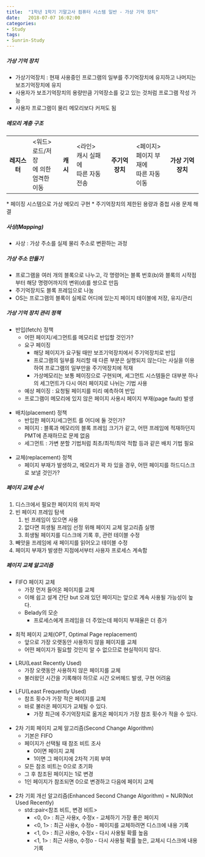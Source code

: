 ```yaml
---
title:  "1학년 1학기 기말고사 컴퓨터 시스템 일반 - 가상 기억 장치"
date:   2018-07-07 16:02:00
categories:
- Study
tags:
- Sunrin-Study
---
```


##### 가상 기억 장치
* 가상기억장치 : 현재 사용중인 프로그램의 일부를 주기억장치에 유지하고 나머지는 보조기억장치에 유지
* 사용자가 보조기억장치의 용량만큼 기억장소를 갖고 있는 것처럼 프로그램 작성 가능
* 사용자 프로그램이 물리 메모리보다 커져도 됨

##### 메모리 계층 구조
<table>
  <tr> <th>레지스터</th> <td>&lt;워드&gt;<br>로드/저장<br>에 의한<br>엄격한 이동</td> <th>캐시</th> <td>&lt;라인&gt;<br>캐시 실패에<br>따른 자동 전송</td> <th>주기억장치</th> <td>&lt;페이지&gt;<br>페이지 부재에<br>따른 자동 이동</td> <th>가상 기억 장치</th> </tr>
</table>
* 페이징 시스템으로 가상 메모리 구현
* 주기억장치의 제한된 용량과 중첩 사용 문제 해결

##### 사상(Mapping)
* 사상 : 가상 주소를 실제 물리 주소로 변환하는 과정

##### 가상 주소 만들기
* 프로그램을 여러 개의 블록으로 나누고, 각 명령어는 블록 번호(b)와 블록의 시작점부터 해당 명령어까지의 변위(d)를 쌍으로 만듬
* 주기억장치도 블록 프레임으로 나눔
* OS는 프로그램의 블록이 실제로 어디에 있는지 페이지 테이블에 저장, 유지/관리

##### 가상 기억 장치 관리 정책
* 반입(fetch) 정책
  * 어떤 페이지/세그먼트를 메모리로 반입할 것인가?
  * 요구 페이징
    * 해당 페이지가 요구될 때만 보조기억장치에서 주기억장치로 반입
    * 프로그램의 일부를 처리할 때 다른 부분은 실행되지 않는다는 사실을 이용하여 프로그램의 일부만을 주기억장치에 적재
    * 가상메모리는 보통 페이징으로 구현되며, 세그먼트 시스템들은 대부분 하나의 세그먼트가 다시 여러 페이지로 나뉘는 기법 사용
  * 예상 페이징 : 요청될 페이지를 미리 예측하여 반입
  * 프로그램이 메모리에 있지 않은 페이지 사용시 페이지 부재(page fault) 발생<br><br>
* 배치(placement) 정책
  * 반입한 페이지/세그먼트 를 어디에 둘 것인가?
  * 페이지 : 블록과 메모리의 블록 프레임 크기가 같고, 어떤 프레임에 적재하던지 PMT에 존재하므로 문제 없음
  * 세그먼트 : 가변 분할 기법처럼 최초/최적/최악 적합 등과 같은 배치 기법 필요<br><br>
* 교체(replacement) 정책
  * 페이지 부재가 발생하고, 메모리가 꽉 차 있을 경우, 어떤 페이지를 하드디스크로 보낼 것인가?

##### 페이지 교체 순서
<ol>
  <li>디스크에서 필요한 페이지의 위치 파악</li>
  <li>
    빈 페이지 프레임 탐색<br>
    <ol>
      <li>빈 프레임이 있으면 사용</li>
      <li>없다면 희생될 프레임 선정 위해 페이지 교체 알고리즘 실행</li>
      <li>희생될 페이지를 디스크에 기록 후, 관련 테이블 수정</li>
    </ol>
  </li>
  <li>빼앗을 프레임에 새 페이지를 읽어오고 테이블 수정</li>
  <li>페이지 부재가 발생한 지점에서부터 사용자 프로세스 계속함</li>
</ol>

##### 페이지 교체 알고리즘
* FIFO 페이지 교체
  * 가장 먼저 들어온 페이지를 교체
  * 이해 쉽고 설계 간단 but 오래 있던 페이지는 앞으로 계속 사용될 가능성이 높다.
  * Belady의 모순
    * 프로세스에게 프레임을 더 주었는데 페이지 부재율은 더 증가<br><br>
* 최적 페이지 교체(OPT, Optimal Page replacement)
  * 앞으로 가장 오랫동안 사용하지 않을 페이지를 교체
  * 어떤 페이지가 필요할 것인지 알 수 없으므로 현실적이지 않다.<br><br>
* LRU(Least Recently Used)
  * 가장 오랫동안 사용하지 않은 페이지를 교체
  * 불러왔던 시간을 기록해야 하므로 시간 오버헤드 발생, 구현 어려움<br><br>
* LFU(Least Frequently Used)
  * 참조 횟수가 가장 적은 페이지를 교체
  * 바로 불러온 페이지가 교체될 수 있다.
    * 가장 최근에 주기억장치로 옮겨온 페이지가 가장 참조 횟수가 적을 수 있다.<br><br>
* 2차 기회 페이지 교체 알고리즘(Second Change Algorithm)
  * 기본은 FIFO
  * 페이지가 선택될 때 참조 비트 조사
    * 0이면 페이지 교체
    * 1이면 그 페이지에 2차적 기회 부여
  * 모든 참조 비트는 0으로 초기화
  * 그 후 참조된 페이지는 1로 변경
  * 1인 페이지가 참조되면 0으로 변경하고 다음에 페이지 교체<br><br>
* 2차 기회 개선 알고리즘(Enhanced Second Change Algorithm) = NUR(Not Used Recently)
  * std::pair&lt;참조 비트, 변경 비트&gt;
    * &lt;0, 0&gt; : 최근 사용x, 수정x - 교체하기 가장 좋은 페이지
    * &lt;0, 1&gt; : 최근 사용x, 수정o - 페이지를 교체하려면 디스크에 내용 기록
    * &lt;1, 0&gt; : 최근 사용o, 수정x - 다시 사용될 확률 높음
    * &lt;1, 1&gt; : 최근 사용o, 수정o - 다시 사용될 확률 높은, 교체시 디스크에 내용 기록

